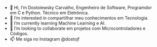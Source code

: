 - 👋 Hi, I’m Dostoiewsky Carvalho, Engenheiro de Software, Programdor em C e Python. Técnico em Eletrônica.    
- 👀 I’m interested in  compartilhar meu conhecimentos em Tecnologia.
- 🌱 I’m currently learning  Machine Learning e AI.
- 💞️ I’m looking to collaborate  em projetos com Microcontroladores e Códigos.
- 📫 Me siga no Instagram  @dostojf

<!---
3DostoProjects/3DostoProjects is a ✨ special ✨ repository because its `README.md` (this file) appears on your GitHub profile.
You can click the Preview link to take a look at your changes.
--->
